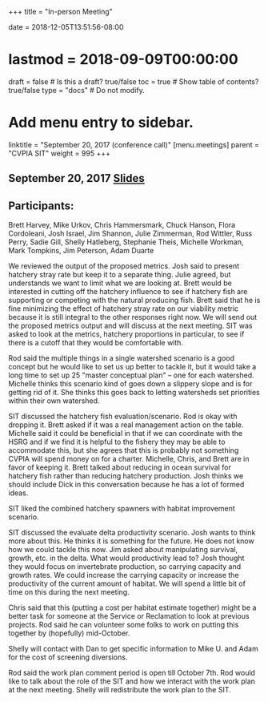 +++
title = "In-person Meeting"

date = 2018-12-05T13:51:56-08:00
# lastmod = 2018-09-09T00:00:00

draft = false  # Is this a draft? true/false
toc = true  # Show table of contents? true/false
type = "docs"  # Do not modify.

# Add menu entry to sidebar.
linktitle = "September 20, 2017 (conference call)"
[menu.meetings]
  parent = "CVPIA SIT"
  weight = 995
+++

## September 20, 2017 [Slides](https://s3-us-west-2.amazonaws.com/cvpia-meeting-slides/Sept+20+conference+call.pdf)

## Participants:
Brett Harvey, Mike Urkov, Chris Hammersmark, Chuck Hanson, Flora Cordoleani, Josh Israel, Jim Shannon, Julie Zimmerman, Rod Wittler, Russ Perry, Sadie Gill, Shelly Hatleberg, Stephanie Theis, Michelle Workman, Mark Tompkins, Jim Peterson, Adam Duarte

We reviewed the output of the proposed metrics. Josh said to present hatchery stray rate but keep it to a separate thing. Julie agreed, but understands we want to limit what we are looking at. Brett would be interested in cutting off the hatchery influence to see if hatchery fish are supporting or competing with the natural producing fish. Brett said that he is fine minimizing the effect of hatchery stray rate on our viability metric because it is still integral to the other responses right now. We will send out the proposed metrics output and will discuss at the next meeting. SIT was asked to look at the metrics, hatchery proportions in particular, to see if there is a cutoff that they would be comfortable with.

Rod said the multiple things in a single watershed scenario is a good concept but he would like to set us up better to tackle it, but it would take a long time to set up 25 &quot;master conceptual plan&quot; – one for each watershed. Michelle thinks this scenario kind of goes down a slippery slope and is for getting rid of it. She thinks this goes back to letting watersheds set priorities within their own watershed.

SIT discussed the hatchery fish evaluation/scenario. Rod is okay with dropping it. Brett asked if it was a real management action on the table. Michelle said it could be beneficial in that if we can coordinate with the HSRG and if we find it is helpful to the fishery they may be able to accommodate this, but she agrees that this is probably not something CVPIA will spend money on for a charter. Michelle, Chris, and Brett are in favor of keeping it. Brett talked about reducing in ocean survival for hatchery fish rather than reducing hatchery production. Josh thinks we should include Dick in this conversation because he has a lot of formed ideas.

SIT liked the combined hatchery spawners with habitat improvement scenario.

SIT discussed the evaluate delta productivity scenario. Josh wants to think more about this. He thinks it is something for the future. He does not know how we could tackle this now. Jim asked about manipulating survival, growth, etc. in the delta. What would productivity lead to? Josh thought they would focus on invertebrate production, so carrying capacity and growth rates. We could increase the carrying capacity or increase the productivity of the current amount of habitat. We will spend a little bit of time on this during the next meeting.

Chris said that this (putting a cost per habitat estimate together) might be a better task for someone at the Service or Reclamation to look at previous projects. Rod said he can volunteer some folks to work on putting this together by (hopefully) mid-October.

Shelly will contact with Dan to get specific information to Mike U. and Adam for the cost of screening diversions.

Rod said the work plan comment period is open till October 7th. Rod would like to talk about the role of the SIT and how we interact with the work plan at the next meeting. Shelly will redistribute the work plan to the SIT.